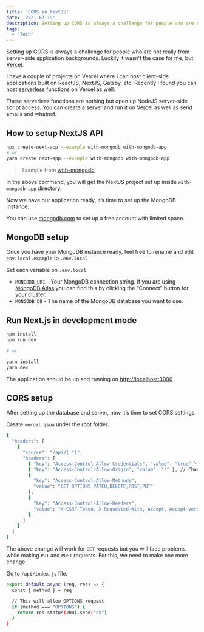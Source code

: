 ```yaml
---
title: 'CORS in NextJS'
date: '2021-07-19'
description: Setting up CORS is always a challenge for people who are not really from server-side application backgrounds.
tags:
  - 'Tech'
---
```


Setting up CORS is always a challenge for people who are not really from server-side application backgrounds. Luckily it wasn’t the case for me, but [Vercel](https://vercel.com/).

I have a couple of projects on Vercel where I can host client-side applications built on ReactJS, NextJS, Gatsby, etc. Recently I found you can host [serverless](https://vercel.com/docs/serverless-functions/introduction) functions on Vercel as well.

These serverless functions are nothing but open up NodeJS server-side script access. You can create a server and run it on Vercel as well as send emails and whatnot.

## How to setup NextJS API

```bash
npx create-next-app --example with-mongodb with-mongodb-app
# or
yarn create next-app --example with-mongodb with-mongodb-app
```

> Example from [with-mongodb](https://github.com/vercel/next.js/tree/canary/examples/with-mongodb)

In the above command, you will get the NextJS project set up inside `with-mongodb-app` directory.

Now we have our application ready, it’s time to set up the MongoDB instance.

You can use [mongodb.com](https://mongodb.com/atlas) to set up a free account with limited space.

## MongoDB setup

Once you have your MongoDB instance ready, feel free to rename and edit `env.local.example` to `.env.local`

Set each variable on `.env.local`:

- `MONGODB_URI` - Your MongoDB connection string. If you are using [MongoDB Atlas](https://mongodb.com/atlas) you can find this by clicking the “Connect” button for your cluster.
- `MONGODB_DB` - The name of the MongoDB database you want to use.

## Run Next.js in development mode

```bash
npm install
npm run dev

# or

yarn install
yarn dev
```

The application should be up and running on [](http://localhost:3000)[http://localhost:3000](http://localhost:3000)

## CORS setup

After setting up the database and server, now it’s time to set CORS settings.

Create `vercel.json` under the root folder.

```bash
{
  "headers": [
    {
      "source": "/api/(.*)",
      "headers": [
        { "key": "Access-Control-Allow-Credentials", "value": "true" },
        { "key": "Access-Control-Allow-Origin", "value": "*" }, // Change this to specific domain for better security
        {
          "key": "Access-Control-Allow-Methods",
          "value": "GET,OPTIONS,PATCH,DELETE,POST,PUT"
        },
        {
          "key": "Access-Control-Allow-Headers",
          "value": "X-CSRF-Token, X-Requested-With, Accept, Accept-Version, Content-Length, Content-MD5, Content-Type, Date, X-Api-Version"
        }
      ]
    }
  ]
}
```

The above change will work for `GET` requests but you will face problems while making `PUT` and `POST` requests. For this, we need to make one more change.

Go to `/api/index.js` file.

```bash
export default async (req, res) => {
  const { method } = req

  // This will allow OPTIONS request
  if (method === "OPTIONS") {
    return res.status(200).send("ok")
  }
}
```
